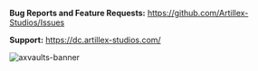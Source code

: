 **Bug Reports and Feature Requests:** https://github.com/Artillex-Studios/Issues

**Support:** https://dc.artillex-studios.com/

![axvaults-banner](https://github.com/Artillex-Studios/AxVaults/assets/52270269/5a8197f8-623c-418d-95cf-4fb3e32c1daf)
